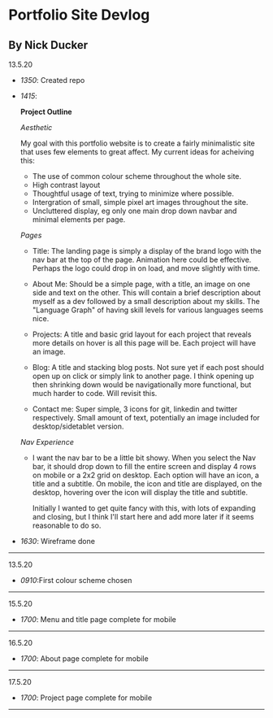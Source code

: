 # Portfolio Site Devlog
## By Nick Ducker

13.5.20
* *1350*: Created repo
* *1415*:
        
  **Project Outline**

  *Aesthetic*
  
  My goal with this portfolio website is to create a fairly minimalistic site that uses few elements to great affect. My current ideas for acheiving this:
  * The use of common colour scheme throughout the whole site.
  * High contrast layout
  * Thoughtful usage of text, trying to minimize where possible.
  * Intergration of small, simple pixel art images throughout the site.
  * Uncluttered display, eg only one main drop down navbar and minimal elements per page.

  *Pages*
  
  * Title: The landing page is simply a display of the brand logo with the nav bar at the top of the page. Animation here could be effective. Perhaps the logo could drop in on load, and move slightly with time.


  * About Me: Should be a simple page, with a title, an image on one side and text on the other. This will contain a brief description about myself as a dev followed by a small description about my skills. The "Language Graph" of having skill levels for various languages seems nice.
  * Projects: A title and basic grid layout for each project that reveals more details on hover is all this page will be. Each project will have an image.
  * Blog: A title and stacking blog posts. Not sure yet if each post should open up on click or simply link to another page. I think opening up then shrinking down would be navigationally more functional, but much harder to code. Will revisit this.
  * Contact me: Super simple, 3 icons for git, linkedin and twitter respectively. Small amount of text, potentially an image included for desktop/sidetablet version.

  *Nav Experience*

  * I want the nav bar to be a little bit showy. When you select the Nav bar, it should drop down to fill the entire screen and display 4 rows on mobile or a 2x2 grid on desktop. Each option will have an icon, a title and a subtitle. On mobile, the icon and title are displayed, on the desktop, hovering over the icon will display the title and subtitle. 

    Initially I wanted to get quite fancy with this, with lots of expanding and closing, but I think I'll start here and add more later if it seems reasonable to do so. 

* *1630*: Wireframe done
***
13.5.20
* *0910*:First colour scheme chosen
***
15.5.20
* *1700*: Menu and title page complete for mobile
***
16.5.20
* *1700*: About page complete for mobile
***

17.5.20
* *1700*: Project page complete for mobile
***





